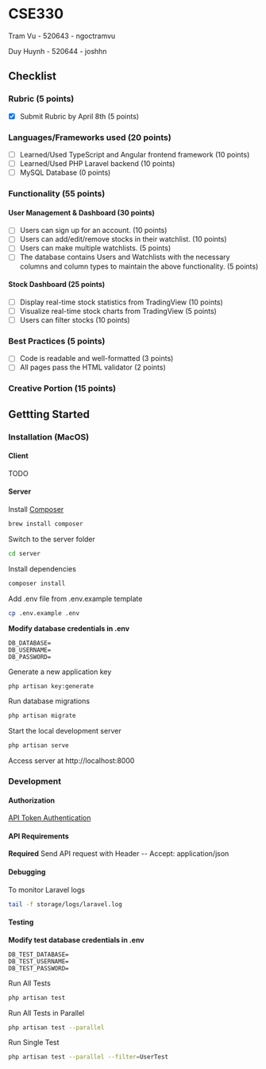 # CSE330
Tram Vu - 520643 - ngoctramvu

Duy Huynh - 520644 - joshhn

## Checklist

### Rubric (5 points)
- [x] Submit Rubric by April 8th (5 points)

### Languages/Frameworks used (20 points)
- [ ] Learned/Used TypeScript and Angular frontend framework (10 points)
- [ ] Learned/Used PHP Laravel backend (10 points)
- [ ] MySQL Database (0 points)

### Functionality (55 points)
#### User Management & Dashboard (30 points)
- [ ] Users can sign up for an account. (10 points)
- [ ] Users can add/edit/remove stocks in their watchlist. (10 points)
- [ ] Users can make multiple watchlists. (5 points)
- [ ] The database contains Users and Watchlists with the necessary columns and column types to maintain the above functionality. (5 points)

#### Stock Dashboard (25 points)
- [ ] Display real-time stock statistics from TradingView (10 points)
- [ ] Visualize real-time stock charts from TradingView (5 points)
- [ ] Users can filter stocks (10 points)

### Best Practices (5 points)
- [ ] Code is readable and well-formatted (3 points)
- [ ] All pages pass the HTML validator (2 points)

### Creative Portion (15 points)



## Gettting Started

### Installation (MacOS)
#### Client
TODO


#### Server
Install [Composer](https://getcomposer.org/)
```sh
brew install composer
```

Switch to the server folder
```sh
cd server
```

Install dependencies
```sh
composer install
```

Add .env file from .env.example template
```sh
cp .env.example .env
```

**Modify database credentials in .env**
```
DB_DATABASE=
DB_USERNAME=
DB_PASSWORD=
```

Generate a new application key
```sh
php artisan key:generate
```

Run database migrations
```sh
php artisan migrate
```

Start the local development server
```sh
php artisan serve
```

Access server at http://localhost:8000

### Development

#### Authorization
[API Token Authentication](https://laravel.com/docs/11.x/sanctum#api-token-authentication)


#### API Requirements

**Required** Send API request with Header -- Accept: application/json


#### Debugging
To monitor Laravel logs
```sh
tail -f storage/logs/laravel.log
```

#### Testing

**Modify test database credentials in .env**
```
DB_TEST_DATABASE=
DB_TEST_USERNAME=
DB_TEST_PASSWORD=
```

Run All Tests
```sh
php artisan test
```

Run All Tests in Parallel
```sh
php artisan test --parallel
```

Run Single Test
```sh
php artisan test --parallel --filter=UserTest
```
